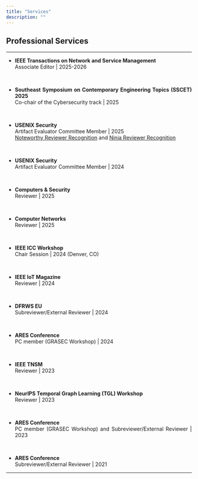```yaml
---
title: "Services"
description: ""
---
```


<div style='text-align: justify; text-justify: inter-word;'>

## Professional Services

---

* **IEEE Transactions on Network and Service Management** <br>
Associate Editor | 2025-2026

<br>

* **Southeast Symposium on Contemporary Engineering Topics (SSCET) 2025** <br>
Co-chair of the Cybersecurity track | 2025

<br>

* **USENIX Security** <br>
Artifact Evaluator Committee Member | 2025 <br>
<a href='https://secartifacts.github.io/usenixsec2025/awards#-noteworthy-reviewer-recognition' target='_blank'>Noteworthy Reviewer Recognition</a> and 
<a href='https://secartifacts.github.io/usenixsec2025/awards#-ninja-reviewer-recognition' target='_blank'>Ninja Reviewer Recognition</a>

<br>

* **USENIX Security** <br>
Artifact Evaluator Committee Member | 2024

<br>

* **Computers & Security** <br>
Reviewer | 2025

<br>

* **Computer Networks** <br>
Reviewer | 2025


<br>

* **IEEE ICC Workshop** <br>
Chair Session | 2024 (Denver, CO)

<br>

* **IEEE IoT Magazine** <br>
Reviewer | 2024

<br>

* **DFRWS EU** <br>
Subreviewer/External Reviewer | 2024

<br>

* **ARES Conference** <br>
PC member (GRASEC Workshop) | 2024

<br>

* **IEEE TNSM** <br>
Reviewer | 2023

<br>

* **NeurIPS Temporal Graph Learning (TGL) Workshop** <br>
Reviewer | 2023

<br>

* **ARES Conference** <br>
PC member (GRASEC Workshop) and Subreviewer/External Reviewer | 2023

<br>

* **ARES Conference** <br>
Subreviewer/External Reviewer | 2021

---

</div>